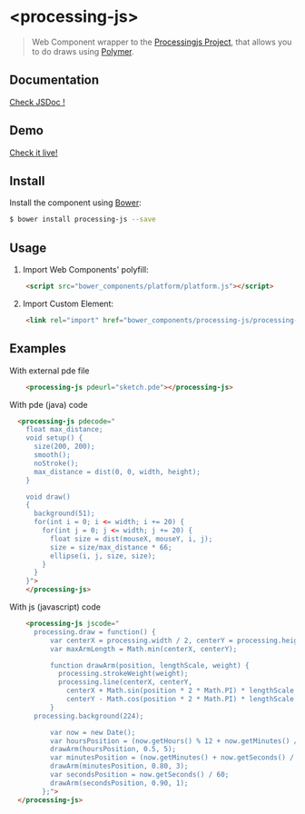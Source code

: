 # &lt;processing-js&gt;

> Web Component wrapper to the [Processingjs Project](http://processingjs.org/), that allows you to do draws using [Polymer](http://www.polymer-project.org/).

## Documentation

[Check JSDoc !](http://salc2.github.io/processing-js/components/processing-js/)

## Demo

[Check it live!](http://salc2.github.io/processing-js/components/processing-js/demo.html)

## Install

Install the component using [Bower](http://bower.io/):

```sh
$ bower install processing-js --save
```

## Usage

1. Import Web Components' polyfill:

```html
    <script src="bower_components/platform/platform.js"></script>
```

2. Import Custom Element:

```html
    <link rel="import" href="bower_components/processing-js/processing-js.html">
```

## Examples

With external pde file

```html
    <processing-js pdeurl="sketch.pde"></processing-js>
```

With pde (java) code

```html
  <processing-js pdecode="
    float max_distance;
    void setup() {
      size(200, 200);
      smooth();
      noStroke();
      max_distance = dist(0, 0, width, height);
    }

    void draw() 
    {
      background(51);
      for(int i = 0; i <= width; i += 20) {
        for(int j = 0; j <= width; j += 20) {
          float size = dist(mouseX, mouseY, i, j);
          size = size/max_distance * 66;
          ellipse(i, j, size, size);
        }
      }
    }">
    </processing-js>
```

  With js (javascript) code

```html
    <processing-js jscode="
      processing.draw = function() {
          var centerX = processing.width / 2, centerY = processing.height / 2;
          var maxArmLength = Math.min(centerX, centerY);

          function drawArm(position, lengthScale, weight) {      
            processing.strokeWeight(weight);
            processing.line(centerX, centerY, 
              centerX + Math.sin(position * 2 * Math.PI) * lengthScale * maxArmLength,
              centerY - Math.cos(position * 2 * Math.PI) * lengthScale * maxArmLength);
          }
      processing.background(224);

          var now = new Date();
          var hoursPosition = (now.getHours() % 12 + now.getMinutes() / 60) / 12;
          drawArm(hoursPosition, 0.5, 5);
          var minutesPosition = (now.getMinutes() + now.getSeconds() / 60) / 60;
          drawArm(minutesPosition, 0.80, 3);
          var secondsPosition = now.getSeconds() / 60;
          drawArm(secondsPosition, 0.90, 1);
        };">
  </processing-js>
```

